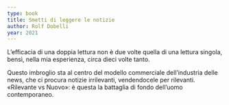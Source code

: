 ```yaml
---
type: book
title: Smetti di leggere le notizie
author: Rolf Dobelli
year: 2021
---
```


L’efficacia di una doppia lettura non è due volte quella di una lettura singola, bensì, nella mia esperienza, circa dieci volte tanto.

Questo imbroglio sta al centro del modello commerciale dell’industria delle news, che ci procura notizie irrilevanti, vendendocele per rilevanti. «Rilevante vs Nuovo»: è questa la battaglia di fondo dell’uomo contemporaneo.
